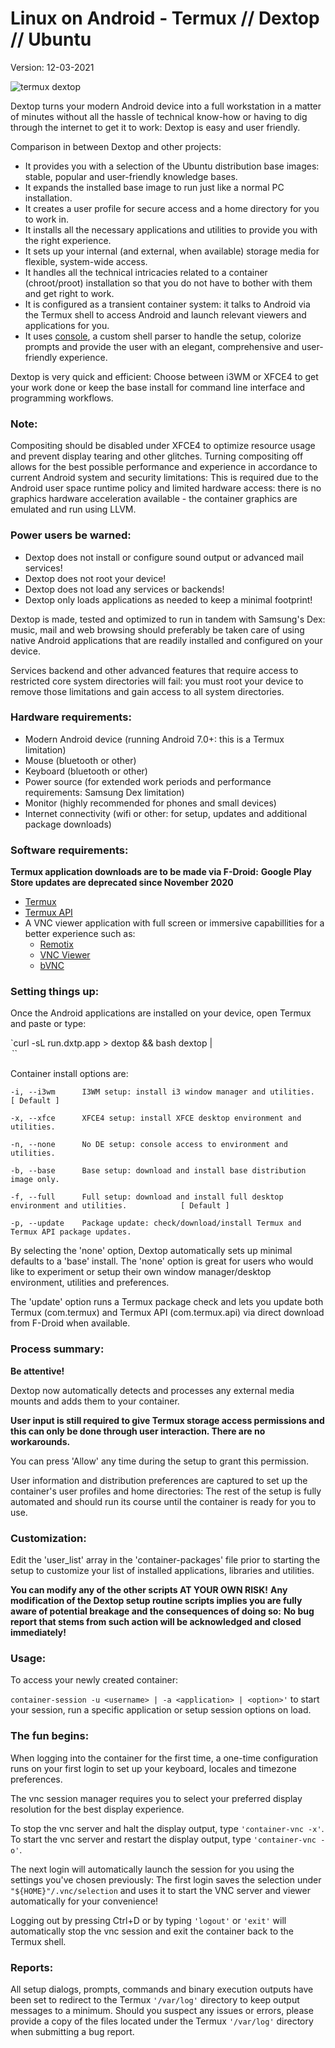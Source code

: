 # Linux on Android -  Termux // Dextop // Ubuntu

Version: 12-03-2021
 
![termux dextop](https://github.com/nathaneltitane/dextop/blob/master/dextop.png?raw=true)

Dextop turns your modern Android device into a full workstation in a matter of minutes without all the hassle of technical know-how or having to dig through the internet to get it to work: Dextop is easy and user friendly.

Comparison in between Dextop and other projects:

- It provides you with a selection of the Ubuntu distribution base images: stable, popular and user-friendly knowledge bases.
- It expands the installed base image to run just like a normal PC installation.
- It creates a user profile for secure access and a home directory for you to work in.
- It installs all the necessary applications and utilities to provide you with the right experience.
- It sets up your internal (and external, when available) storage media for flexible, system-wide access.
- It handles all the technical intricacies related to a container (chroot/proot) installation so that you do not have to bother with them and get right to work.
- It is configured as a transient container system: it talks to Android via the Termux shell to access Android and launch relevant viewers and applications for you.
- It uses [console](https://github.com/nathaneltitane/console), a custom shell parser to handle the setup, colorize prompts and provide the user with an elegant, comprehensive and user-friendly experience.

Dextop is very quick and efficient:
Choose between i3WM or XFCE4 to get your work done or keep the base install for command line interface and programming workflows.

### Note:

Compositing should be disabled under XFCE4 to optimize resource usage and prevent display tearing and other glitches.
Turning compositing off allows for the best possible performance and experience in accordance to current Android system and security limitations:
This is required due to the Android user space runtime policy and limited hardware access: there is no graphics hardware acceleration available - the container graphics are emulated and run using LLVM.

### Power users be warned:

- Dextop does not install or configure sound output or advanced mail services!
- Dextop does not root your device!
- Dextop does not load any services or backends!
- Dextop only loads applications as needed to keep a minimal footprint!

Dextop is made, tested and optimized to run in tandem with Samsung's Dex: music, mail and web browsing should preferably be taken care of using native Android applications that are readily installed and configured on your device.

Services backend and other advanced features that require access to restricted core system directories will fail: you must root your device to remove those limitations and gain access to all system directories.

### Hardware requirements:

- Modern Android device (running Android 7.0+: this is a Termux limitation)
- Mouse (bluetooth or other)
- Keyboard (bluetooth or other)
- Power source (for extended work periods and performance requirements: Samsung Dex limitation)
- Monitor (highly recommended for phones and small devices)
- Internet connectivity (wifi or other: for setup, updates and additional package downloads)

### Software requirements:

**Termux application downloads are to be made via F-Droid:**
**Google Play Store updates are deprecated since November 2020**

- [Termux](https://f-droid.org/en/packages/com.termux/ "Termux by Fredrik Fornwall")
- [Termux API](https://f-droid.org/en/packages/com.termux.api/ "Termux API by Fredrik Fornwall")
- A VNC viewer application with full screen or immersive capabillities for a better experience such as:
   - [Remotix](https://play.google.com/store/apps/details?id=com.nulana.android.remotix "Remotix Remote Desktop by Nulana")
   - [VNC Viewer ](https://play.google.com/store/apps/details?id=com.realvnc.viewer.android "VNC Viewer by RealVNC Ltd.")
   - [bVNC](https://play.google.com/store/apps/details?id=com.iiordanov.freebVNC "bVNC by Iordan Iordanov")

### Setting things up:

Once the Android applications are installed on your device, open Termux and paste or type:

`curl -sL run.dxtp.app > dextop && bash dextop | <option>``


Container install options are:

`-i, --i3wm      I3WM setup: install i3 window manager and utilities.                                [ Default ]`

`-x, --xfce      XFCE4 setup: install XFCE desktop environment and utilities.`

`-n, --none      No DE setup: console access to environment and utilities.`


`-b, --base      Base setup: download and install base distribution image only.                                 `

`-f, --full      Full setup: download and install full desktop environment and utilities.            [ Default ]`

`-p, --update    Package update: check/download/install Termux and Termux API package updates.`


By selecting the 'none' option, Dextop automatically sets up minimal defaults to a 'base' install.
The 'none' option is great for users who would like to experiment or setup their own window manager/desktop environment, utilities and preferences.

The 'update' option runs a Termux package check and lets you update both Termux (com.termux) and Termux API (com.termux.api) via direct download from F-Droid when available.

### Process summary:

**Be attentive!**

Dextop now automatically detects and processes any external media mounts and adds them to your container.

**User input is still required to give Termux storage access permissions and this can only be done through user interaction. There are no workarounds.**

You can press 'Allow' any time during the setup to grant this permission.

User information and distribution preferences are captured to set up the container's user profiles and home directories:
The rest of the setup is fully automated and should run its course until the container is ready for you to use.

### Customization:

Edit the  'user_list' array in the 'container-packages' file prior to starting the setup to customize your list of installed applications, libraries and utilities.

**You can modify any of the other scripts AT YOUR OWN RISK!**
**Any modification of the Dextop setup routine scripts implies you are fully aware of potential breakage and the consequences of doing so:**
**No bug report that stems from such action will be acknowledged and closed immediately!**

### Usage:

To access your newly created container:

`container-session -u <username> | -a <application> | <option>'` to start your session, run a specific application or setup session options on load.

### The fun begins:

When logging into the container for the first time, a one-time configuration runs on your first login to set up your keyboard, locales and timezone preferences.

The vnc session manager requires you to select your preferred display resolution for the best display experience.

To stop the vnc server and halt the display output, type `'container-vnc -x'`.
To start the vnc server and restart the display output, type `'container-vnc -o'`.

The next login will automatically launch the session for you using the settings you've chosen previously:
The first login saves the selection under `"${HOME}"/.vnc/selection` and uses it to start the VNC server and viewer automatically for your convenience!

Logging out by pressing Ctrl+D or by typing `'logout'` or `'exit'` will automatically stop the vnc session and exit the container back to the Termux shell.

### Reports:

All setup dialogs, prompts, commands and binary execution outputs have been set to redirect to the Termux `'/var/log'` directory to keep output messages to a minimum.
Should you suspect any issues or errors, please provide a copy of the files located under the Termux `'/var/log'` directory when submitting a bug report.